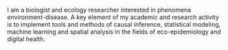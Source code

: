 I am a biologist and ecology researcher interested in phenomena environment-disease. A key element of my academic and research activity is to implement tools and methods of causal inference, statistical modeling, machine learning and spatial analysis in the fields of eco-epidemiology and digital health.


